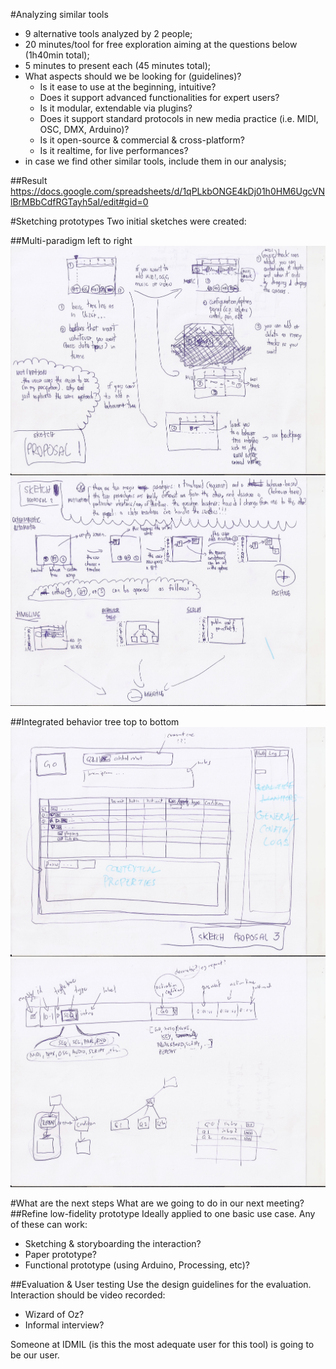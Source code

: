 #Analyzing similar tools
- 9 alternative tools analyzed by 2 people;
- 20 minutes/tool for free exploration aiming at the questions below (1h40min total);
- 5 minutes to present each (45 minutes total);
- What aspects should we be looking for (guidelines)?
	* Is it ease to use at the beginning, intuitive?
	* Does it support advanced functionalities for expert users?
	* Is it modular, extendable via plugins?
	* Does it support standard protocols in new media practice (i.e. MIDI, OSC, DMX, Arduino)?
	* Is it open-source & commercial & cross-platform?
	* Is it realtime, for live performances?
- in case we find other similar tools, include them in our analysis;

##Result
https://docs.google.com/spreadsheets/d/1qPLkbONGE4kDj01h0HM6UgcVNlBrMBbCdfRGTayh5aI/edit#gid=0

#Sketching prototypes
Two initial sketches were created: 

##Multi-paradigm left to right
![Sketch1](jeronimo-sketch1.jpg)
![Sketch2](jeronimo-sketch2.jpg)

##Integrated behavior tree top to bottom
![Sketch1](sofian-sketch1.jpg)
![Sketch2](sofian-sketch2.jpg)

#What are the next steps
What are we going to do in our next meeting?
##Refine low-fidelity prototype
Ideally applied to one basic use case. Any of these can work:
- Sketching & storyboarding the interaction?
- Paper prototype?
- Functional prototype (using Arduino, Processing, etc)?

##Evaluation & User testing
Use the design guidelines for the evaluation. Interaction should be video recorded:
- Wizard of Oz?
- Informal interview?

Someone at IDMIL (is this the most adequate user for this tool) is going to be our user.



